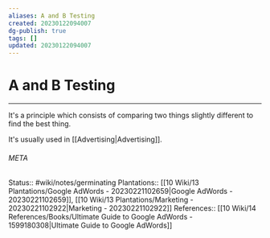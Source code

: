 ```yaml
---
aliases: A and B Testing
created: 20230122094007
dg-publish: true
tags: []
updated: 20230122094007
---
```

# A and B Testing
---
It's a principle which consists of comparing two things slightly different to find the best thing.

It's usually used in [[Advertising\|Advertising]].



###### META
Status:: #wiki/notes/germinating 
Plantations:: [[10 Wiki/13 Plantations/Google AdWords - 20230221102659\|Google AdWords - 20230221102659]], [[10 Wiki/13 Plantations/Marketing - 20230221102922\|Marketing - 20230221102922]]
References:: [[10 Wiki/14 References/Books/Ultimate Guide to Google AdWords - 1599180308\|Ultimate Guide to Google AdWords]]
